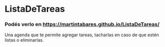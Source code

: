 # ListaDeTareas
### Podés verlo en https://martintabares.github.io/ListaDeTareas/
Una agenda que te permite agregar tareas, tacharlas en caso de que estén listas o eliminarlas. 

